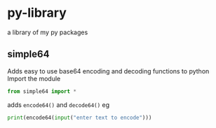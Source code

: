 # py-library
a library of my py packages

## simple64
Adds easy to use base64 encoding and decoding functions to python
Import the module
```python
from simple64 import *
```
adds `encode64()` and `decode64()`
eg
```python
print(encode64(input("enter text to encode")))
```
